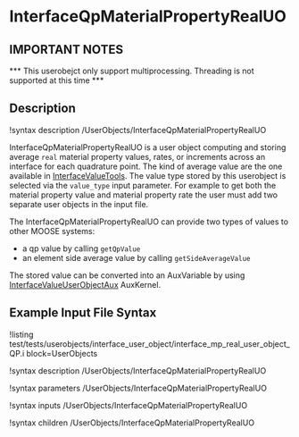 # InterfaceQpMaterialPropertyRealUO

## IMPORTANT NOTES
*** This userobejct only support multiprocessing. Threading is not supported at this time  ***


## Description
!syntax description /UserObjects/InterfaceQpMaterialPropertyRealUO

InterfaceQpMaterialPropertyRealUO is a user object computing and storing average `real` material property values, rates, or increments across an interface for each quadrature point. The kind of average value are the one available in [InterfaceValueTools](/InterfaceValueTools.md).
The value type stored by this userobject is selected via the `value_type` input parameter. For example to get both the material property value and material property rate the user must add two separate user objects in the input file.

The InterfaceQpMaterialPropertyRealUO can provide two types of values to other MOOSE systems:

- a qp value by calling `getQpValue`
- an element side average value by calling `getSideAverageValue`

The stored value can be converted into an AuxVariable by using [InterfaceValueUserObjectAux](/InterfaceValueUserObjectAux.md) AuxKernel.


## Example Input File Syntax

!listing test/tests/userobjects/interface_user_object/interface_mp_real_user_object_QP.i block=UserObjects

!syntax description /UserObjects/InterfaceQpMaterialPropertyRealUO

!syntax parameters /UserObjects/InterfaceQpMaterialPropertyRealUO

!syntax inputs /UserObjects/InterfaceQpMaterialPropertyRealUO

!syntax children /UserObjects/InterfaceQpMaterialPropertyRealUO

